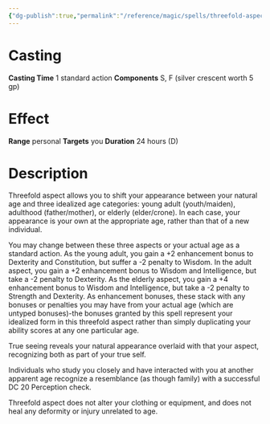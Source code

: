 ```yaml
---
{"dg-publish":true,"permalink":"/reference/magic/spells/threefold-aspect/","dgHomeLink":true,"dgPassFrontmatter":false}
---
```



# Casting
**Casting Time** 1 standard action
**Components** S, F (silver crescent worth 5 gp)

# Effect
**Range** personal
**Targets** you
**Duration** 24 hours (D)

# Description
Threefold aspect allows you to shift your appearance between your natural age and three idealized age categories: young adult (youth/maiden), adulthood (father/mother), or elderly (elder/crone). In each case, your appearance is your own at the appropriate age, rather than that of a new individual.

You may change between these three aspects or your actual age as a standard action. As the young adult, you gain a +2 enhancement bonus to Dexterity and Constitution, but suffer a -2 penalty to Wisdom. In the adult aspect, you gain a +2 enhancement bonus to Wisdom and Intelligence, but take a -2 penalty to Dexterity. As the elderly aspect, you gain a +4 enhancement bonus to Wisdom and Intelligence, but take a -2 penalty to Strength and Dexterity. As enhancement bonuses, these stack with any bonuses or penalties you may have from your actual age (which are untyped bonuses)-the bonuses granted by this spell represent your idealized form in this threefold aspect rather than simply duplicating your ability scores at any one particular age.

True seeing reveals your natural appearance overlaid with that your aspect, recognizing both as part of your true self.

Individuals who study you closely and have interacted with you at another apparent age recognize a resemblance (as though family) with a successful DC 20 Perception check.

Threefold aspect does not alter your clothing or equipment, and does not heal any deformity or injury unrelated to age.